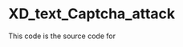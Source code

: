 # XD_text_Captcha_attack
 This code is the source code for <An Experimental Investigation of Text-based CAPTCHA Attacks and Their Robustness>

